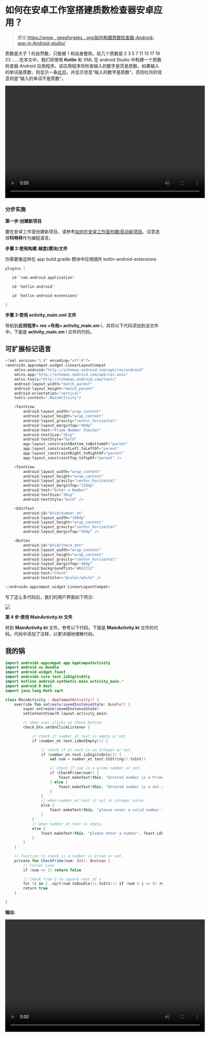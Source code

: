 # 如何在安卓工作室搭建质数检查器安卓应用？

> 原文:[https://www . geesforgeks . org/如何构建质数检查器-Android-app-in-Android-studio/](https://www.geeksforgeeks.org/how-to-build-a-prime-number-checker-android-app-in-android-studio/)

质数是大于 1 的自然数，只能被 1 和自身整除。前几个质数是:2 3 5 7 11 13 17 19 23 ……在本文中，我们将使用 **Kotlin** 和 XML 在 android Studio 中构建一个质数检查器 Android 应用程序。该应用程序将检查输入的数字是否是质数，如果输入的单词是质数，则显示一条[吐司](https://www.geeksforgeeks.org/android-what-is-toast-and-how-to-use-it-with-examples/)，并显示信息“输入的数字是质数”，否则吐司的信息将是“输入的单词不是质数”。

<video class="wp-video-shortcode" id="video-681561-1" width="640" height="360" preload="metadata" controls=""><source type="video/mp4" src="https://media.geeksforgeeks.org/wp-content/uploads/20210911035743/WhatsApp-Video-2021-09-11-at-3.45.11-AM.mp4?_=1">[https://media.geeksforgeeks.org/wp-content/uploads/20210911035743/WhatsApp-Video-2021-09-11-at-3.45.11-AM.mp4](https://media.geeksforgeeks.org/wp-content/uploads/20210911035743/WhatsApp-Video-2021-09-11-at-3.45.11-AM.mp4)</video>

### **分步实施**

**第一步:创建新项目**

要在安卓工作室创建新项目，请参考[如何在安卓工作室创建/启动新项目](https://www.geeksforgeeks.org/android-how-to-create-start-a-new-project-in-android-studio/)。注意选择**科特林**作为编程语言。

**步骤 2:使用构建.梯度(模块)文件**

你需要像这样在 app build.gradle 模块中应用插件 kotlin-android-extensions

```kt
plugins {

   id 'com.android.application'

   id 'kotlin-android'

   id 'kotlin-android-extensions'

}
```

**步骤 3:使用 activity_main.xml 文件**

导航到**应用程序> res >布局> activity_main.xm** l，并将以下代码添加到该文件中。下面是 **activity_main.xm** l 文件的代码。

## 可扩展标记语言

```kt
<?xml version="1.0" encoding="utf-8"?>
<androidx.appcompat.widget.LinearLayoutCompat
    xmlns:android="http://schemas.android.com/apk/res/android"
    xmlns:app="http://schemas.android.com/apk/res-auto"
    xmlns:tools="http://schemas.android.com/tools"
    android:layout_width="match_parent"
    android:layout_height="match_parent"
    android:orientation="vertical"
    tools:context=".MainActivity">

    <TextView
        android:layout_width="wrap_content"
        android:layout_height="wrap_content"
        android:layout_gravity="center_horizontal"
        android:layout_marginTop="40dp"
        android:text="Prime Number Checker"
        android:textSize="35sp"
        android:textStyle="bold"
        app:layout_constraintBottom_toBottomOf="parent"
        app:layout_constraintLeft_toLeftOf="parent"
        app:layout_constraintRight_toRightOf="parent"
        app:layout_constraintTop_toTopOf="parent" />

    <TextView
        android:layout_width="wrap_content"
        android:layout_height="wrap_content"
        android:layout_gravity="center_horizontal"
        android:layout_marginTop="120dp"
        android:text="Enter a Number"
        android:textSize="30sp"
        android:textStyle="bold" />

    <EditText
        android:id="@+id/number_et"
        android:layout_width="190dp"
        android:layout_height="wrap_content"
        android:layout_gravity="center_horizontal"
        android:layout_marginTop="50dp" />

    <Button
        android:id="@+id/check_btn"
        android:layout_width="wrap_content"
        android:layout_height="wrap_content"
        android:layout_gravity="center_horizontal"
        android:layout_marginTop="40dp"
        android:backgroundTint="#E67212"
        android:text="Check"
        android:textColor="@color/white" />

</androidx.appcompat.widget.LinearLayoutCompat>
```

写了这么多代码后，我们的用户界面如下所示:

![](img/385b8baf39603986ead340f7fa726a56.png)

**第 4 步:使用 MainActivity.kt 文件**

转到 **MainActivity.kt** 文件，参考以下代码。下面是 **MainActivity.kt** 文件的代码。代码中添加了注释，以更详细地理解代码。

## 我的锅

```kt
import androidx.appcompat.app.AppCompatActivity
import android.os.Bundle
import android.widget.Toast
import androidx.core.text.isDigitsOnly
import kotlinx.android.synthetic.main.activity_main.*
import android.R.bool
import java.lang.Math.sqrt

class MainActivity : AppCompatActivity() {
    override fun onCreate(savedInstanceState: Bundle?) {
        super.onCreate(savedInstanceState)
        setContentView(R.layout.activity_main)

        // when user clicks on check button.
        check_btn.setOnClickListener {

            // check if number_et.text is empty or not
            if (number_et.text.isNotEmpty()) {

                // check if et.text is an integer or not.
                if (number_et.text.isDigitsOnly()) {
                    val num = number_et.text.toString().toInt()

                    // check if num is a prime number or not.
                    if (CheckPrime(num)) {
                        Toast.makeText(this, "Entered number is a Prime Number.", Toast.LENGTH_SHORT).show()
                    } else {
                        Toast.makeText(this, "Entered number is a not a Prime Number.", Toast.LENGTH_SHORT).show()
                    }
                }
                // when number_et.text is not an integer value.
                else {
                    Toast.makeText(this, "please enter a valid number.", Toast.LENGTH_SHORT).show()
                }
            }
            // when number_et.text is empty.
            else {
                Toast.makeText(this, "please enter a number", Toast.LENGTH_SHORT).show()
            }
        }
    }

    // function to check is a number is prime or not.
    private fun CheckPrime(num: Int): Boolean {
        // Corner case
        if (num <= 1) return false

        // Check from 2 to square root of n
        for (i in 2..sqrt(num.toDouble()).toInt()) if (num % i == 0) return false
        return true
    }

}
```

**输出:**

<video class="wp-video-shortcode" id="video-681561-2" width="640" height="360" preload="metadata" controls=""><source type="video/mp4" src="https://media.geeksforgeeks.org/wp-content/uploads/20210911035743/WhatsApp-Video-2021-09-11-at-3.45.11-AM.mp4?_=2">[https://media.geeksforgeeks.org/wp-content/uploads/20210911035743/WhatsApp-Video-2021-09-11-at-3.45.11-AM.mp4](https://media.geeksforgeeks.org/wp-content/uploads/20210911035743/WhatsApp-Video-2021-09-11-at-3.45.11-AM.mp4)</video>